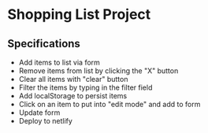 # Shopping List Project

## Specifications

- Add items to list via form
- Remove items from list by clicking the "X" button
- Clear all items with "clear" button
- Filter the items by typing in the filter field
- Add localStorage to persist items
- Click on an item to put into "edit mode" and add to form
- Update form
- Deploy to netlify
